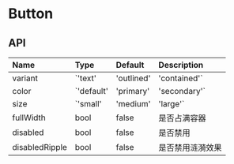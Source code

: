 # Button

## API

| Name           | Type                                  | Default | Description      |
| :------------- | :------------------------------------ | :------ | :--------------- |
| variant        | `'text' | 'outlined' | 'contained'`   | `text`  | 类型             |
| color          | `'default' | 'primary' | 'secondary'` | `text`  | 颜色             |
| size           | `'small' | 'medium' | 'large'`        | `text`  | 大小             |
| fullWidth      | bool                                  | false   | 是否占满容器     |
| disabled       | bool                                  | false   | 是否禁用         |
| disabledRipple | bool                                  | false   | 是否禁用涟漪效果 |
